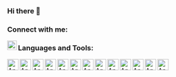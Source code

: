### Hi there 👋

<!--
**PIESHEF/PIESHEF** is a ✨ _special_ ✨ repository because its `README.md` (this file) appears on your GitHub profile.

Here are some ideas to get you started:

- 🔭 I’m currently working on ...
- 🌱 I’m currently learning ...
- 👯 I’m looking to collaborate on ...
- 🤔 I’m looking for help with ...
- 💬 Ask me about ...
- 📫 How to reach me: ...
- 😄 Pronouns: He/Him
- ⚡ Fun fact: ...
-->

### Connect with me:

[<img align="left" alt="codeSTACKr | LinkedIn" width="22px" src="https://cdn.jsdelivr.net/npm/simple-icons@v3/icons/linkedin.svg" />][linkedin]

### Languages and Tools:

<img align="left" alt="Angular" width="26px" src="https://cdn.jsdelivr.net/gh/devicons/devicon/icons/angularjs/angularjs-plain.svg" />
<img align="left" alt="Angular" width="26px" src="https://cdn.jsdelivr.net/gh/devicons/devicon/icons/typescript/typescript-plain.svg" />
<img align="left" alt="Angular" width="26px" src="https://cdn.jsdelivr.net/gh/devicons/devicon/icons/python/python-original.svg" />
<img align="left" alt="Angular" width="26px" src="https://cdn.jsdelivr.net/gh/devicons/devicon/icons/html5/html5-plain-wordmark.svg" />
<img align="left" alt="Angular" width="26px" src="https://cdn.jsdelivr.net/gh/devicons/devicon/icons/sass/sass-original.svg" />
<img align="left" alt="Angular" width="26px" src="https://cdn.jsdelivr.net/gh/devicons/devicon/icons/javascript/javascript-plain.svg" />
<img align="left" alt="Angular" width="26px" src="https://cdn.jsdelivr.net/gh/devicons/devicon/icons/react/react-original.svg" />
<img align="left" alt="Angular" width="26px" src="https://cdn.jsdelivr.net/gh/devicons/devicon/icons/java/java-original-wordmark.svg" />
<img align="left" alt="Angular" width="26px" src="https://cdn.jsdelivr.net/gh/devicons/devicon/icons/mysql/mysql-original-wordmark.svg" />
<img align="left" alt="Angular" width="26px" src="https://cdn.jsdelivr.net/gh/devicons/devicon/icons/mongodb/mongodb-plain-wordmark.svg" />
<img align="left" alt="Angular" width="26px" src="https://cdn.jsdelivr.net/gh/devicons/devicon/icons/jenkins/jenkins-original.svg" />
<img align="left" alt="Angular" width="26px" src="https://cdn.jsdelivr.net/gh/devicons/devicon/icons/docker/docker-original-wordmark.svg" />
<img align="left" alt="Angular" width="26px" src="https://cdn.jsdelivr.net/gh/devicons/devicon/icons/git/git-plain.svg" />

[linkedin]: https://www.linkedin.com/in/alex-pieshefski/
